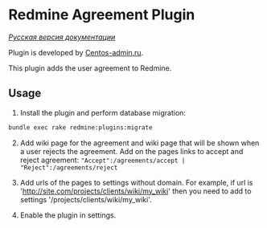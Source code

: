 # Redmine Agreement Plugin

*[Русская версия документации](README.ru.md)*

Plugin is developed by [Centos-admin.ru](http://centos-admin.ru/).

This plugin adds the user agreement to Redmine.

## Usage

1. Install the plugin and perform database migration:
```bash
bundle exec rake redmine:plugins:migrate
```

2. Add wiki page for the agreement and wiki page that will be shown when a user rejects the agreement.
Add on the pages links to accept and reject agreement: `"Accept":/agreements/accept | "Reject":/agreements/reject`

3. Add urls of the pages to settings without domain. For example, if url is 'http://site.com/projects/clients/wiki/my_wiki'
then you need to add to settings '/projects/clients/wiki/my_wiki'.

4. Enable the plugin in settings.

